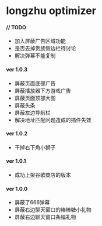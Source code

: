 longzhu optimizer
========

#### // TODO ####
*   加入屏蔽广告区域功能
*   是否去掉贵族侧边栏待讨论
*   解决弹幕不能复制


#### ver 1.0.3 ####
*   屏蔽页面底部广告
*   屏蔽播放器下方游戏广告
*   屏蔽页面顶部大图
*   屏蔽头条
*   屏蔽左边导航栏
*   解决地址匹配问题造成的插件失效


#### ver 1.0.2 ####
*   干掉右下角小狮子



#### ver 1.0.1 ####
*   成功上架谷歌商店的版本


#### ver 1.0.0 ####

*   屏蔽了666弹幕
*   屏蔽右边聊天窗口的棒棒糖小礼物
*   屏蔽右边聊天窗口条幅礼物